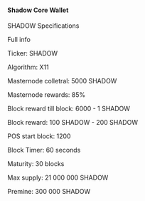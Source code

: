 #### Shadow Core Wallet

SHADOW Specifications

Full info

Ticker: SHADOW

Algorithm: X11

Masternode colletral: 5000 SHADOW

Masternode rewards: 85%

Block reward till block: 6000 - 1 SHADOW

Block reward: 100 SHADOW - 200 SHADOW

POS start block: 1200

Block Timer: 60 seconds

Maturity: 30 blocks

Max supply: 21 000 000 SHADOW

Premine: 300 000 SHADOW

